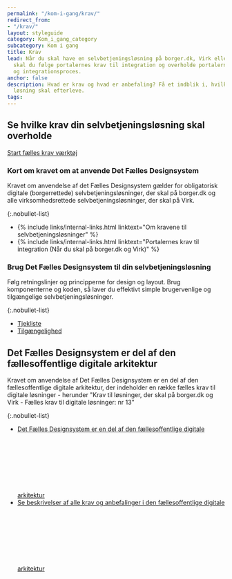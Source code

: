 ```yaml
---
permalink: "/kom-i-gang/krav/"
redirect_from:
- "/krav/"
layout: styleguide
category: Kom_i_gang_category
subcategory: Kom i gang
title: Krav
lead: Når du skal have en selvbetjeningsløsning på borger.dk, Virk eller begge portaler,
  skal du følge portalernes krav til integration og overholde portalernes Fælles Designsystem
  og integrationsproces.
anchor: false
description: Hvad er krav og hvad er anbefaling? Få et indblik i, hvilke krav din
  løsning skal efterleve.
tags: 
---
```


## Se hvilke krav din selvbetjeningsløsning skal overholde

<a href="/krav-vaerktoej/anvendes-af-virksomheder/" id="start-reqtool" class="button button-primary mt-3 mb-4">Start fælles krav værktøj</a>

### Kort om kravet om at anvende Det Fælles Designsystem

Kravet om anvendelse af det Fælles Designsystem gælder for obligatorisk digitale (borgerrettede) selvbetjeningsløsninger, der skal på borger.dk og alle virksomhedsrettede selvbetjeningsløsninger, der skal på Virk.

{:.nobullet-list}
* {% include links/internal-links.html linktext="Om kravene til selvbetjeningsløsninger" %}
* {% include links/internal-links.html linktext="Portalernes krav til integration (Når du skal på borger.dk og Virk)" %}

### Brug Det Fælles Designsystem til din selvbetjeningsløsning

Følg retningslinjer og principperne for design og layout. Brug komponenterne og koden, så laver du effektivt simple brugervenlige og tilgængelige selvbetjeningsløsninger.

{:.nobullet-list}
* <a href="/design/tjekliste/">Tjekliste</a>
* <a href="/krav/tilgaengelighed/">Tilgængelighed</a>

## Det Fælles Designsystem er del af den fællesoffentlige digitale arkitektur

Kravet om anvendelse af Det Fælles Designsystem er en del af den fællesoffentlige digitale arkitektur, der indeholder en række fælles krav til digitale løsninger - herunder "Krav til løsninger, der skal på borger.dk og Virk - Fælles krav til digitale løsninger: nr 13"

{:.nobullet-list}

* <a href="https://arkitektur.digst.dk/node/697" class="icon-link">Det Fælles Designsystem er en del af den fællesoffentlige digitale arkitektur<svg class="icon-svg " focusable="false" aria-hidden="true"><use xlink:href="#open-in-new"></use></svg></a>
* <a href="https://arkitektur.digst.dk/krav-og-anbefalinger-0" class="icon-link">Se beskrivelser af alle krav og anbefalinger i den fællesoffentlige digitale arkitektur<svg class="icon-svg " focusable="false" aria-hidden="true"><use xlink:href="#open-in-new"></use></svg></a>
